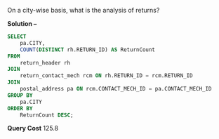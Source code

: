 On a city-wise basis, what is the analysis of returns?

**Solution –**
```sql 
SELECT
    pa.CITY,
    COUNT(DISTINCT rh.RETURN_ID) AS ReturnCount
FROM
    return_header rh
JOIN
    return_contact_mech rcm ON rh.RETURN_ID = rcm.RETURN_ID
JOIN
    postal_address pa ON rcm.CONTACT_MECH_ID = pa.CONTACT_MECH_ID
GROUP BY
    pa.CITY
ORDER BY
    ReturnCount DESC;
```

**Query Cost**
125.8